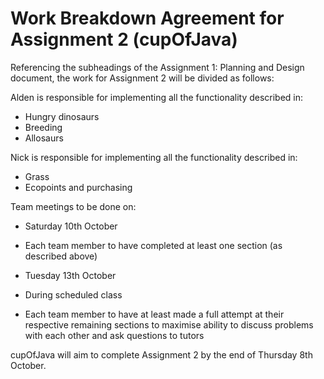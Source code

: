 # Work Breakdown Agreement for Assignment 2 (cupOfJava)

Referencing the subheadings of the Assignment 1: Planning and Design document, the work for Assignment 2 will be divided as follows:

Alden is responsible for implementing all the functionality described in:
- Hungry dinosaurs
- Breeding
- Allosaurs

Nick is responsible for implementing all the functionality described in:
- Grass
- Ecopoints and purchasing

Team meetings to be done on:

- Saturday 10th October
-   Each team member to have completed at least one section (as described above)

- Tuesday 13th October
-   During scheduled class
-   Each team member to have at least made a full attempt at their respective remaining sections to maximise ability to discuss problems with each other and ask questions to tutors

cupOfJava will aim to complete Assignment 2 by the end of Thursday 8th October.
